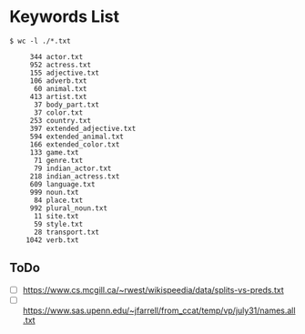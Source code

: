 # Keywords List

```plain
$ wc -l ./*.txt

     344 actor.txt
     952 actress.txt
     155 adjective.txt
     106 adverb.txt
      60 animal.txt
     413 artist.txt
      37 body_part.txt
      37 color.txt
     253 country.txt
     397 extended_adjective.txt
     594 extended_animal.txt
     166 extended_color.txt
     133 game.txt
      71 genre.txt
      79 indian_actor.txt
     218 indian_actress.txt
     609 language.txt
     999 noun.txt
      84 place.txt
     992 plural_noun.txt
      11 site.txt
      59 style.txt
      28 transport.txt
    1042 verb.txt
```

## ToDo

- [ ] <https://www.cs.mcgill.ca/~rwest/wikispeedia/data/splits-vs-preds.txt>
- [ ] <https://www.sas.upenn.edu/~jfarrell/from_ccat/temp/vp/july31/names.all.txt>
